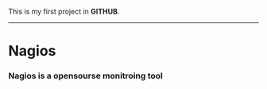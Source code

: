 This is my first project in <b>GITHUB</b>.
<hr>
<h1>Nagios</h1>
<h3> Nagios is a opensourse monitroing tool </h3>
